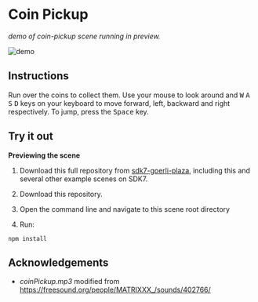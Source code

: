 # Coin Pickup

_demo of coin-pickup scene running in preview._

![demo](https://github.com/decentraland-scenes/coin-pickup/blob/master/screenshots/coin-pickup.gif)

## Instructions

Run over the coins to collect them. Use your mouse to look around and <kbd>W</kbd> <kbd>A</kbd> <kbd>S</kbd> <kbd>D</kbd> keys on your keyboard to move forward, left, backward and right respectively. To jump, press the <kbd>Space</kbd> key.

## Try it out

**Previewing the scene**

1. Download this full repository from [sdk7-goerli-plaza](https://github.com/decentraland/sdk7-goerli-plaza/tree/main), including this and several other example scenes on SDK7.
1. Download this repository.

2. Open the command line and navigate to this scene root directory

3. Run:

```
npm install
```


## Acknowledgements

- _coinPickup.mp3_ modified from https://freesound.org/people/MATRIXXX_/sounds/402766/
